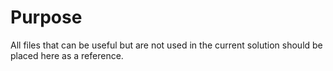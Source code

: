 # Purpose

All files that can be useful but are not used in the current solution should be placed here as a reference.
